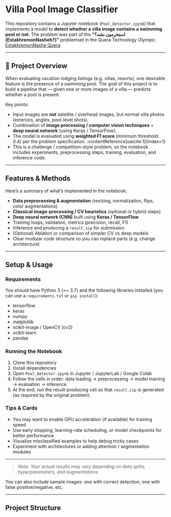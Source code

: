 # Villa Pool Image Classifier

This repository contains a Jupyter notebook (`Pool_Detector.ipynb`) that implements a model to **detect whether a villa image contains a swimming pool or not**. The problem was part of the **“استخرمون نشه؟ (EstakhremonNasheh?)”** problemset in the Quera Technology Olympic. [EstakhremonNashe Quera](https://quera.org/problemset/251285)


---

## 🧠 Project Overview

When evaluating vacation lodging listings (e.g. villas, resorts), one desirable feature is the presence of a swimming pool. The goal of this project is to build a pipeline that — given one or more images of a villa — predicts whether a pool is present.

Key points:

- Input images are **not** satellite / overhead images, but normal villa photos (exteriors, angles, pool-level shots).  
- Combination of **image processing / computer vision techniques** + **deep neural network** (using Keras / TensorFlow).  
- The model is evaluated using **weighted F1 score** (minimum threshold: 0.4) per the problem specification. :contentReference[oaicite:1]{index=1}  
- This is a challenge / competition-style problem, so the notebook includes experiments, preprocessing steps, training, evaluation, and inference code.

---

## Features & Methods

Here’s a summary of what’s implemented in the notebook:

- **Data preprocessing & augmentation** (resizing, normalization, flips, color augmentations)  
- **Classical image-processing / CV heuristics** (optional or hybrid steps)  
- **Deep neural network (CNN)** built using **Keras / TensorFlow**  
- Training loops, validation, metrics (precision, recall, F1)  
- Inference and producing a `result.zip` for submission  
- (Optional) Ablation or comparison of simpler CV vs deep models  
- Clear modular code structure so you can replace parts (e.g. change architecture)

---

## Setup & Usage

### Requirements

You should have Python 3 (>= 3.7) and the following libraries installed (you can use a `requirements.txt` or `pip install`):

- tensorflow  
- keras  
- numpy  
- matplotlib  
- scikit-image / OpenCV (cv2)  
- scikit-learn  
- pandas  

### Running the Notebook

1. Clone this repository  
2. Install dependencies  
3. Open `Pool_Detector.ipynb` in Jupyter / JupyterLab / Google Colab  
4. Follow the cells in order: data loading → preprocessing → model training → evaluation → inference  
5. At the end, run the result-producing cell so that `result.zip` is generated (as required by the original problem).  

### Tips & Cards

- You may want to enable GPU acceleration (if available) for training speed  
- Use early stopping, learning-rate scheduling, or model checkpoints for better performance  
- Visualize misclassified examples to help debug tricky cases  
- Experiment with architectures or adding attention / segmentation modules

---

> *Note: Your actual results may vary depending on data splits, hyperparameters, and augmentations.*

You can also include sample images: one with correct detection, one with false positive/negative, etc.

---

## Project Structure


